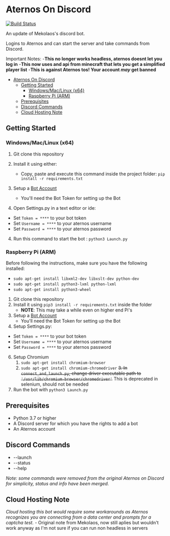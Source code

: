 # Aternos On Discord 
[![Build Status](https://travis-ci.com/Mekolaos/JackADit.svg?branch=master)](https://travis-ci.com/Mekolaos/JackADit)

An update of Mekolaos's discord bot.

Logins to Aternos and can start the server and take commands from Discord.

Important Notes:
-**This no longer works headless, aternos doesnt let you log in**
-**This now uses and api from minecraft that lets you get a simplified player list**
-**This is against Aternos tos! Your account *may* get banned**

- [Aternos On Discord](#aternos-on-discord)
  - [Getting Started](#getting-started)
    - [Windows/Mac/Linux (x64)](#windowsmaclinux-x64)
    - [Raspberry Pi (ARM)](#raspberry-pi-arm)
  - [Prerequisites](#prerequisites)
  - [Discord Commands](#discord-commands)
  - [Cloud Hosting Note](#cloud-hosting-note)

## Getting Started

### Windows/Mac/Linux (x64)

1. Git clone this repository
2. Install it using either:
   * Copy, paste and execute this command inside the project folder: ```pip install -r requirements.txt```
3. Setup a [Bot Account](https://discordpy.readthedocs.io/en/latest/discord.html)
   - You'll need the Bot Token for setting up the Bot

4. Open Settings.py in a text editor or ide:
- Set `Token = ****` to your bot token
- Set `Username = ****` to your aternos username
- Set `Password = ****` to your aternos password
 
4. Run this command to start the bot : ```python3 Launch.py```


### Raspberry Pi (ARM)

Before following the instructions, make sure you have the following installed: 
- `sudo apt-get install libxml2-dev libxslt-dev python-dev`
- `sudo apt-get install python3-lxml python-lxml`
- `sudo apt-get install python3-wheel`


1. Git clone this repository
2. Install it using `pip3 install -r requirements.txt` inside the folder
   - **NOTE**: This may take a while even on higher end Pi's
3. Setup a [Bot Account](https://discordpy.readthedocs.io/en/latest/discord.html)
   - You'll need the Bot Token for setting up the Bot
4. Setup Settings.py:
- Set `Token = ****` to your bot token
- Set `Username = ****` to your aternos username
- Set `Password = ****` to your aternos password

6. Setup Chromium 
   1. `sudo apt-get install chromium-browser`
   2. `sudo apt-get install chromium-chromedriver`
   ~~3. In `connect_and_launch.py`, change driver executable path to `'/usr/lib/chromium-browser/chromedriver'`~~ This is deprecated in selenium, should not be needed
7. Run the bot with `python3 Launch.py`


## Prerequisites

* Python 3.7 or higher
* A Discord server for which you have the rights to add a bot
* An Aternos account

## Discord Commands

* --launch
* --status
* --help

*Note: some commands were removed from the original Aternos on Discord for simplicity, status and info have been merged.*


## Cloud Hosting Note

*Cloud hosting this bot would require some workarounds as Aternos recognizes you are connecting from a data center and prompts for a captcha test.* - Original note from Mekolaos, now still aplies but wouldn't work anyway as I'm not sure if you can run non headless in servers


